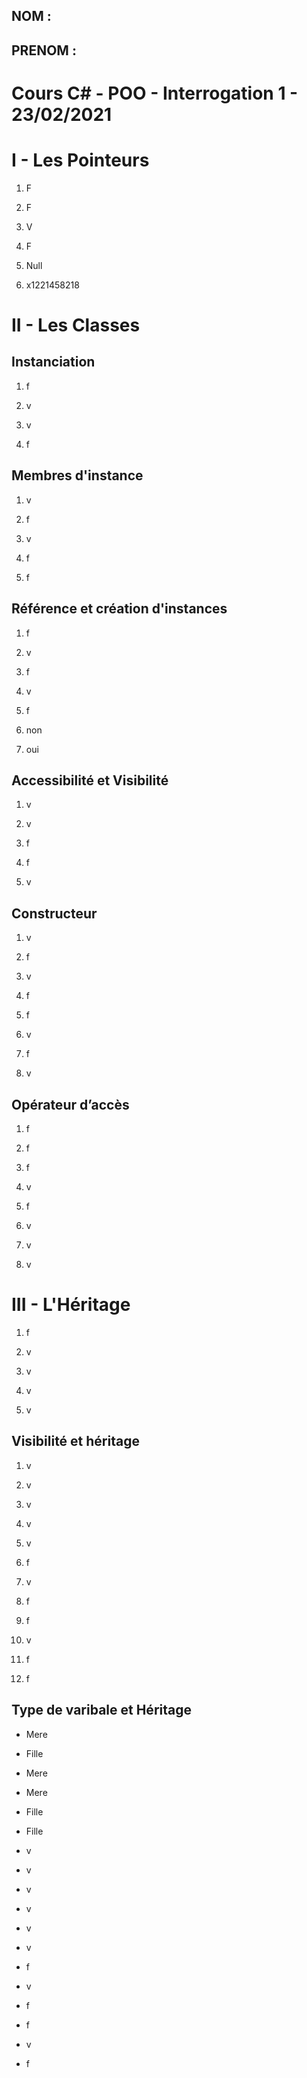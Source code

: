 ## NOM : 
## PRENOM :  


# Cours C# - POO - Interrogation 1 - 23/02/2021

# I - Les Pointeurs

1) F

2) F

3) V

4) F

5) Null

6) x1221458218


# II - Les Classes

## Instanciation

1) f

2) v

3) v

4) f

## Membres d'instance

1) v

2) f

3) v

4) f

5) f

##  Référence et création d'instances

1) f

2) v

3) f

4) v

5) f

6) non

7) oui

## Accessibilité et Visibilité

1) v

2) v

3) f

4) f

5) v

## Constructeur 

1) v

2) f

3) v

4) f

5) f

6) v

7) f

8) v

## Opérateur d’accès

1) f

2) f

3) f

4) v

5) f

6) v

7) v

8) v


# III - L'Héritage

1) f

2) v

3) v

4) v

5) v

## Visibilité et héritage

1) v

2) v

3) v

4) v

5) v

6) f

7) v

8) f

9) f

10) v

11) f

12) f

## Type de varibale et Héritage 

- Mere

- Fille

- Mere

- Mere

- Fille

- Fille

- v

- v

- v

- v

- v

- v

- f

- v

- f

- f

- v

- f